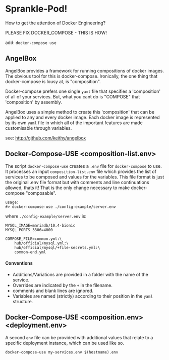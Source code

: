 # Sprankle-Pod!

How to get the attention of Docker Engineering?

PLEASE FIX DOCKER_COMPOSE - THIS IS HOW!

add: `docker-compose use`

## AngelBox

AngelBox provides a framework for running compositions of docker images.
The obvious tool for this is docker-compose. Ironically, the one thing that
docker-compose is lousy at, is "composition".

Docker-compose prefers one single `yaml` file that specifies a 'composition' of all of your
services. But, what you cant do is "COMPOSE" that 'composition' by assembly.

AngelBox uses a simple method to create this 'composition' that can be applied to any and
every docker image. Each docker image is represented by its own `yaml` file in which all
of the important features are made customisable through variables.

see: http://github.com/keithy/angelbox

## Docker-Compose-USE <composition-list.env>

The script `docker-compose-use` creates a `.env` file for `docker-compose` to use.
It processes an input `composition-list.env` file which  provides the list of services to be composed and values for the variables. This file format is just the original .env file format but with comments and line continuations allowed, thats it! That is the only change necessary to make docker-compose "composable".

```
usage:
#> docker-compose-use ./config-example/server.env
```
where `./config-example/server.env` is:
```
MYSQL_IMAGE=mariadb/10.4-bionic
MYSQL_PORTS_3306=4000

COMPOSE_FILE=common.yml:\
    hub/official/mysql.yml:\
    hub/official/mysql/+file-secrets.yml:\
    common-end.yml
```

#### Conventions

- Additions/Variations are provided in a folder with the name of the service.
- Overrides are indicated by the `+` in the filename.
- comments and blank lines are ignored.
- Variables are named (strictly) according to their position in the `yaml` structure.

## Docker-Compose-USE <composition.env> <deployment.env>

A second `env` file can be provided with additional values that relate to a specific
deployment instance, which can be used like so.

```
docker-compose-use my-services.env $(hostname).env
```


